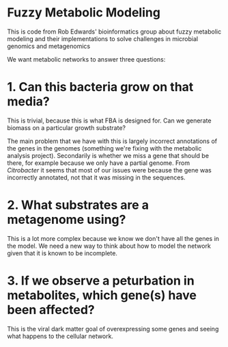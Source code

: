 Fuzzy Metabolic Modeling
========================

This is code from Rob Edwards' bioinformatics group about fuzzy metabolic modeling and their implementations to solve challenges in microbial genomics and metagenomics

We want metabolic networks to answer three questions:

# 1. Can this bacteria grow on that media?

This is trivial, because this is what FBA is designed for. Can we generate biomass on a particular growth substrate?

The main problem that we have with this is largely incorrect annotations of the genes in the genomes (something we're fixing with the metabolic analysis project). Secondarily is whether we miss a gene that should be there, for example because we only have a partial genome. From *Citrobacter* it seems that most of our issues were because the gene was incorrectly annotated, not that it was missing in the sequences.

# 2. What substrates are a metagenome using?

This is a lot more complex because we know we don't have all the genes in the model. We need a new way to think about how to model the network given that it is known to be incomplete.

# 3. If we observe a peturbation in metabolites, which gene(s) have been affected?

This is the viral dark matter goal of overexpressing some genes and seeing what happens to the cellular network.

